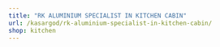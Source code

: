 ```yaml
---
title: "RK ALUMINIUM SPECIALIST IN KITCHEN CABIN"
url: /kasargod/rk-aluminium-specialist-in-kitchen-cabin/
shop: kitchen
---
```

